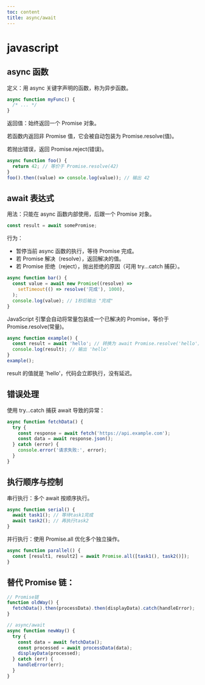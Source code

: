 ```yaml
---
toc: content
title: async/await
---
```


# javascript

## async 函数

定义：用 async 关键字声明的函数，称为异步函数。

```javascript
async function myFunc() {
  /* ... */
}
```

返回值：始终返回一个 Promise 对象。

若函数内返回非 Promise 值，它会被自动包装为 Promise.resolve(值)。

若抛出错误，返回 Promise.reject(错误)。

```javascript
async function foo() {
  return 42; // 等价于 Promise.resolve(42)
}
foo().then((value) => console.log(value)); // 输出 42
```

## await 表达式

用法：只能在 async 函数内部使用，后跟一个 Promise 对象。

```javascript
const result = await somePromise;
```

行为：

- 暂停当前 async 函数的执行，等待 Promise 完成。
- 若 Promise 解决（resolve），返回解决的值。
- 若 Promise 拒绝（reject），抛出拒绝的原因（可用 try...catch 捕获）。

```javascript
async function bar() {
  const value = await new Promise((resolve) =>
    setTimeout(() => resolve('完成'), 1000),
  );
  console.log(value); // 1秒后输出 "完成"
}
```

JavaScript 引擎会自动将常量包装成一个已解决的 Promise，等价于 Promise.resolve(常量)。

```js
async function example() {
  const result = await 'hello'; // 转换为 await Promise.resolve('hello')
  console.log(result); // 输出 'hello'
}
example();
```

result 的值就是 'hello'，代码会立即执行，没有延迟。

## 错误处理

使用 try...catch 捕获 await 导致的异常：

```javascript
async function fetchData() {
  try {
    const response = await fetch('https://api.example.com');
    const data = await response.json();
  } catch (error) {
    console.error('请求失败:', error);
  }
}
```

## 执行顺序与控制

串行执行：多个 await 按顺序执行。

```javascript
async function serial() {
  await task1(); // 等待task1完成
  await task2(); // 再执行task2
}
```

并行执行：使用 Promise.all 优化多个独立操作。

```javascript
async function parallel() {
  const [result1, result2] = await Promise.all([task1(), task2()]);
}
```

## 替代 Promise 链：

```javascript
// Promise链
function oldWay() {
  fetchData().then(processData).then(displayData).catch(handleError);
}

// async/await
async function newWay() {
  try {
    const data = await fetchData();
    const processed = await processData(data);
    displayData(processed);
  } catch (err) {
    handleError(err);
  }
}
```
